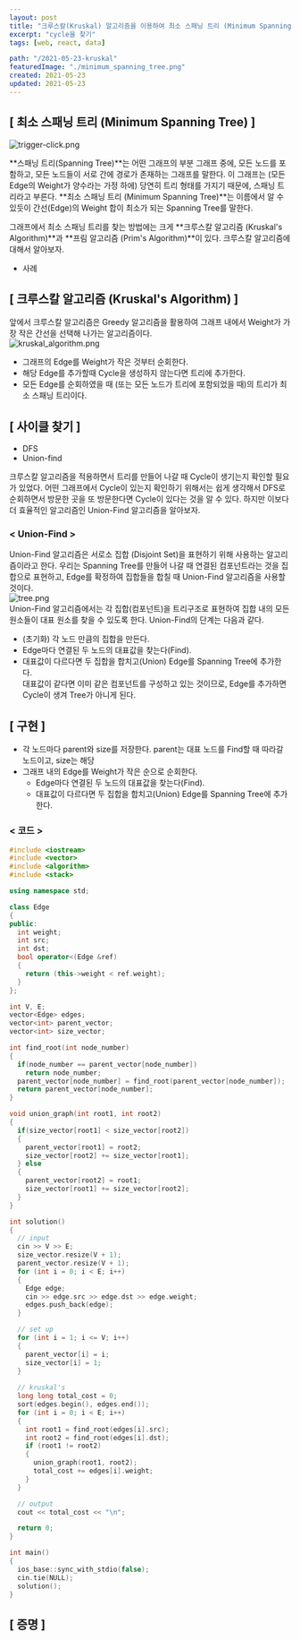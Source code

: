```yaml
---
layout: post
title: "크루스칼(Kruskal) 알고리즘을 이용하여 최소 스패닝 트리 (Minimum Spanning Tree) 찾기"
excerpt: "cycle을 찾기"
tags: [web, react, data]

path: "/2021-05-23-kruskal"
featuredImage: "./minimum_spanning_tree.png"
created: 2021-05-23
updated: 2021-05-23
---
```


## [ 최소 스패닝 트리 (Minimum Spanning Tree) ]  

![trigger-click.png](minimum_spanning_tree.png)  

**스패닝 트리(Spanning Tree)**는 어떤 그래프의 부분 그래프 중에, 모든 노드를 포함하고, 모든 노드들이 서로 간에 경로가 존재하는 그래프를 말한다. 이 그래프는 (모든 Edge의 Weight가 양수라는 가정 하에) 당연히 트리 형태를 가지기 때문에, 스패닝 트리라고 부른다. **최소 스패닝 트리 (Minimum Spanning Tree)**는 이름에서 알 수 있듯이 간선(Edge)의 Weight 합이 최소가 되는 Spanning Tree를 말한다.  

그래프에서 최소 스패닝 트리를 찾는 방법에는 크게 **크루스칼 알고리즘 (Kruskal's Algorithm)**과 **프림 알고리즘 (Prim's Algorithm)**이 있다. 크루스칼 알고리즘에 대해서 알아보자.  

- 사례  

## [ 크루스칼 알고리즘 (Kruskal's Algorithm) ]  
 앞에서 크루스칼 알고리즘은 Greedy 알고리즘을 활용하여 그래프 내에서 Weight가 가장 작은 간선을 선택해 나가는 알고리즘이다.  
![kruskal_algorithm.png](kruskal.png)  
- 그래프의 Edge를 Weight가 작은 것부터 순회한다.  
- 해당 Edge를 추가할때 Cycle을 생성하지 않는다면 트리에 추가한다.  
- 모든 Edge를 순회하였을 때 (또는 모든 노드가 트리에 포함되었을 때)의 트리가 최소 스패닝 트리이다.  

## [ 사이클 찾기 ]  
- DFS  
- Union-find  

크루스칼 알고리즘을 적용하면서 트리를 만들어 나갈 때 Cycle이 생기는지 확인할 필요가 있었다. 어떤 그래프에서 Cycle이 있는지 확인하기 위해서는 쉽게 생각해서 DFS로 순회하면서 방문한 곳을 또 방문한다면 Cycle이 있다는 것을 알 수 있다. 하지만 이보다 더 효율적인 알고리즘인 Union-Find 알고리즘을 알아보자.  

### < Union-Find >  
Union-Find 알고리즘은 서로소 집합 (Disjoint Set)을 표현하기 위해 사용하는 알고리즘이라고 한다. 우리는 Spanning Tree를 만들어 나갈 때 연결된 컴포넌트라는 것을 집합으로 표현하고, Edge를 확정하여 집합들을 합칠 때 Union-Find 알고리즘을 사용할 것이다.  
![tree.png](tree.png)  
Union-Find 알고리즘에서는 각 집합(컴포넌트)을 트리구조로 표현하여 집합 내의 모든 원소들이 대표 원소를 찾을 수 있도록 한다. Union-Find의 단계는 다음과 같다.  

- (초기화) 각 노드 만큼의 집합을 만든다.  
- Edge마다 연결된 두 노드의 대표값을 찾는다(Find).  
- 대표값이 다르다면 두 집합을 합치고(Union) Edge를 Spanning Tree에 추가한다.  
  대표값이 같다면 이미 같은 컴포넌트를 구성하고 있는 것이므로, Edge를 추가하면 Cycle이 생겨 Tree가 아니게 된다.  


## [ 구현 ]  
- 각 노드마다 parent와 size를 저장한다.
  parent는 대표 노드를 Find할 때 따라갈 노드이고, size는 해당 
- 그래프 내의 Edge를 Weight가 작은 순으로 순회한다.
  * Edge마다 연결된 두 노드의 대표값을 찾는다(Find).  
  * 대표값이 다르다면 두 집합을 합치고(Union) Edge를 Spanning Tree에 추가한다.  

### < 코드 >  
``` cpp
#include <iostream>
#include <vector>
#include <algorithm>
#include <stack>

using namespace std;

class Edge
{
public:
  int weight;
  int src;
  int dst;
  bool operator<(Edge &ref)
  {
    return (this->weight < ref.weight);
  }
};

int V, E;
vector<Edge> edges;
vector<int> parent_vector;
vector<int> size_vector;

int find_root(int node_number)
{
  if(node_number == parent_vector[node_number])
    return node_number;
  parent_vector[node_number] = find_root(parent_vector[node_number]);
  return parent_vector[node_number];
}

void union_graph(int root1, int root2)
{
  if(size_vector[root1] < size_vector[root2])
  {
    parent_vector[root1] = root2;
    size_vector[root2] += size_vector[root1];
  } else
  {
    parent_vector[root2] = root1;
    size_vector[root1] += size_vector[root2];
  }
}

int solution()
{
  // input
  cin >> V >> E;
  size_vector.resize(V + 1);
  parent_vector.resize(V + 1);
  for (int i = 0; i < E; i++)
  {
    Edge edge;
    cin >> edge.src >> edge.dst >> edge.weight;
    edges.push_back(edge);
  }

  // set up
  for (int i = 1; i <= V; i++)
  {
    parent_vector[i] = i;
    size_vector[i] = 1;
  }
  
  // kruskal's
  long long total_cost = 0;
  sort(edges.begin(), edges.end());
  for (int i = 0; i < E; i++)
  {
    int root1 = find_root(edges[i].src);
    int root2 = find_root(edges[i].dst);
    if (root1 != root2)
    {
      union_graph(root1, root2);
      total_cost += edges[i].weight;
    }
  }

  // output
  cout << total_cost << "\n";

  return 0;
}

int main()
{
  ios_base::sync_with_stdio(false);
  cin.tie(NULL);
  solution();
}
```


## [ 증명 ]

